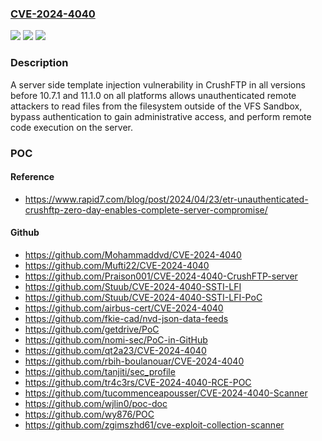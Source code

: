 ### [CVE-2024-4040](https://cve.mitre.org/cgi-bin/cvename.cgi?name=CVE-2024-4040)
![](https://img.shields.io/static/v1?label=Product&message=CrushFTP&color=blue)
![](https://img.shields.io/static/v1?label=Version&message=n%2Fa&color=blue)
![](https://img.shields.io/static/v1?label=Vulnerability&message=CWE-1336%20Improper%20Neutralization%20of%20Special%20Elements%20Used%20in%20a%20Template%20Engine&color=brighgreen)

### Description

A server side template injection vulnerability in CrushFTP in all versions before 10.7.1 and 11.1.0 on all platforms allows unauthenticated remote attackers to read files from the filesystem outside of the VFS Sandbox, bypass authentication to gain administrative access, and perform remote code execution on the server.

### POC

#### Reference
- https://www.rapid7.com/blog/post/2024/04/23/etr-unauthenticated-crushftp-zero-day-enables-complete-server-compromise/

#### Github
- https://github.com/Mohammaddvd/CVE-2024-4040
- https://github.com/Mufti22/CVE-2024-4040
- https://github.com/Praison001/CVE-2024-4040-CrushFTP-server
- https://github.com/Stuub/CVE-2024-4040-SSTI-LFI
- https://github.com/Stuub/CVE-2024-4040-SSTI-LFI-PoC
- https://github.com/airbus-cert/CVE-2024-4040
- https://github.com/fkie-cad/nvd-json-data-feeds
- https://github.com/getdrive/PoC
- https://github.com/nomi-sec/PoC-in-GitHub
- https://github.com/qt2a23/CVE-2024-4040
- https://github.com/rbih-boulanouar/CVE-2024-4040
- https://github.com/tanjiti/sec_profile
- https://github.com/tr4c3rs/CVE-2024-4040-RCE-POC
- https://github.com/tucommenceapousser/CVE-2024-4040-Scanner
- https://github.com/wjlin0/poc-doc
- https://github.com/wy876/POC
- https://github.com/zgimszhd61/cve-exploit-collection-scanner

